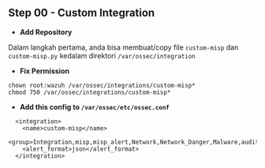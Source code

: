 ## Step 00 - Custom Integration

- **Add Repository**

Dalam langkah pertama, anda bisa membuat/copy file `custom-misp` dan `custom-misp.py` kedalam direktori `/var/ossec/integration`

- **Fix Permission**
```
chown root:wazuh /var/ossec/integrations/custom-misp*
chmod 750 /var/ossec/integrations/custom-misp*
```

- **Add this config to `/var/ossec/etc/ossec.conf`**
```
  <integration>
    <name>custom-misp</name>
    <group>Integration,misp,misp_alert,Network,Network_Danger,Malware,audit_rule,sysmon_event1,sysmon_event3,sysmon_event6,sysmon_event7,sysmon_event_15,sysmon_event_22,syscheck,recon,attack,web_scan,authenticat>
    <alert_format>json</alert_format>
  </integration>
```
